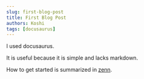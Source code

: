 ```yaml
---
slug: first-blog-post
title: First Blog Post
authors: Koshi
tags: [docusaurus]
---
```


I used docusaurus.

It is useful because it is simple and lacks markdown.

How to get started is summarized in [zenn](https://zenn.dev/koushikagawa/scraps/6f38fbc8a2b3ee).